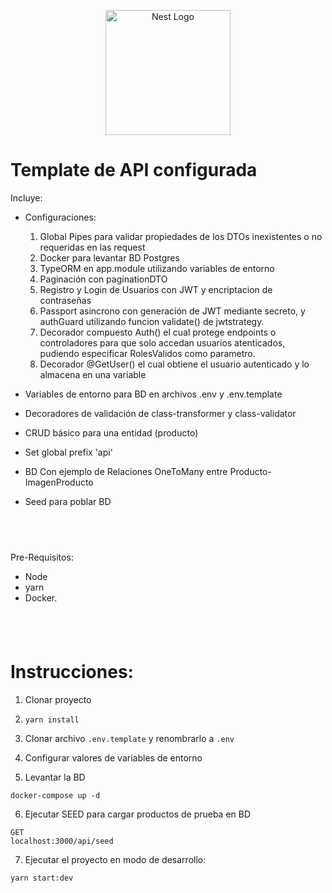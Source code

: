 <p align="center">
  <a href="http://nestjs.com/" target="blank"><img src="https://nestjs.com/img/logo-small.svg" width="200" alt="Nest Logo" /></a>
</p>

# Template de API configurada

Incluye:

- Configuraciones:

  1. Global Pipes para validar propiedades de los DTOs inexistentes o no requeridas en las request
  2. Docker para levantar BD Postgres
  3. TypeORM en app.module utilizando variables de entorno
  4. Paginación con paginationDTO
  5. Registro y Login de Usuarios con JWT y encriptacion de contraseñas
  6. Passport asincrono con generación de JWT mediante secreto, y authGuard utilizando funcion validate() de jwtstrategy.
  7. Decorador compuesto Auth() el cual protege endpoints o controladores para que solo accedan usuarios atenticados, pudiendo especificar RolesValidos como parametro.
  8. Decorador @GetUser() el cual obtiene el usuario autenticado y lo almacena en una variable

- Variables de entorno para BD en archivos .env y .env.template

- Decoradores de validación de class-transformer y class-validator

- CRUD básico para una entidad (producto)

- Set global prefix 'api'

- BD Con ejemplo de Relaciones OneToMany entre Producto-ImagenProducto

- Seed para poblar BD

## <br>

Pre-Requisitos:

- Node
- yarn
- Docker.

## <br>

# Instrucciones:

1. Clonar proyecto

2. `yarn install`

3. Clonar archivo `.env.template` y renombrarlo a `.env`

4. Configurar valores de variables de entorno

5. Levantar la BD

```
docker-compose up -d
```

6. Ejecutar SEED para cargar productos de prueba en BD

```
GET
localhost:3000/api/seed
```

7. Ejecutar el proyecto en modo de desarrollo:

```
yarn start:dev
```
